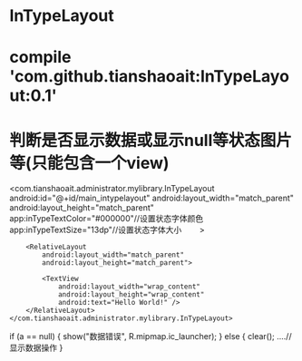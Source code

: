 # InTypeLayout

# compile 'com.github.tianshaoait:InTypeLayout:0.1'

# 判断是否显示数据或显示null等状态图片等(只能包含一个view)


   <com.tianshaoait.administrator.mylibrary.InTypeLayout
        android:id="@+id/main_intypelayout"
        android:layout_width="match_parent"
        android:layout_height="match_parent"
        app:inTypeTextColor="#000000"//设置状态字体颜色
        app:inTypeTextSize="13dp"//设置状态字体大小
        >

        <RelativeLayout
            android:layout_width="match_parent"
            android:layout_height="match_parent">

            <TextView
                android:layout_width="wrap_content"
                android:layout_height="wrap_content"
                android:text="Hello World!" />
        </RelativeLayout>
    </com.tianshaoait.administrator.mylibrary.InTypeLayout>
    


   if (a == null) {
       show("数据错误", R.mipmap.ic_launcher);
    } else {
      clear();
      ....//显示数据操作
    }
